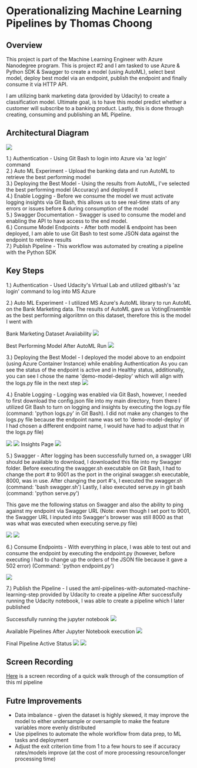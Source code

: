 
# Operationalizing Machine Learning Pipelines by Thomas Choong

## Overview
This project is part of the Machine Learning Engineer with Azure Nanodegree program. This is project #2 and I am tasked to use Azure & Python SDK & Swagger to create a model (using AutoML), select best model, deploy best model via an endpoint, publish the endpoint and finally consume it via HTTP API.

I am utilizing bank marketing data (provided by Udacity) to create a classification model. Ultimate goal, is to have this model predict whether a customer will subscribe to a banking product. Lastly, this is done through creating, consuming and publishing an ML Pipeline.

## Architectural Diagram
<img src="https://github.com/thomascjw30/operationalizing-ml-pipeline/blob/main/Screenshots/Untitled.png">

1.) Authentication - Using Git Bash to login into Azure via 'az login' command
<br>2.) Auto ML Experiment - Upload the banking data and run AutoML to retrieve the best performing model
<br>3.) Deploying the Best Model - Using the results from AutoML, I've selected the best performing model (Accuracy) and deployed it 
<br>4.) Enable Logging - Before we consume the model we must activate logging insights via Git Bash, this allows us to see real-time stats of any errors or issues before & during consumption of the model
<br>5.) Swagger Documentation - Swagger is used to consume the model and enabling the API to have access to the end model. 
<br>6.) Consume Model Endpoints - After both model & endpoint has been deployed, I am able to use Git Bash to test some JSON data against the endpoint to retrieve results
<br>7.) Publish Pipeline - This workflow was automated by creating a pipeline with the Python SDK

## Key Steps
1.) Authentication - Used Udacity's Virtual Lab and utilized gitbash's 'az login' command to log into MS Azure

2.) Auto ML Experiment - I utilized MS Azure's AutoML library to run AutoML on the Bank Marketing data. The results of AutoML gave us VotingEnsemble as the best performing algoriitmn on this dataset, therefore this is the model I went with

Bank Marketing Dataset Avaiiability
<img src="https://github.com/thomascjw30/operationalizing-ml-pipeline/blob/main/Screenshots/dataset_avialable.PNG">

Best Performing Model After AutoML Run
<img src="https://github.com/thomascjw30/operationalizing-ml-pipeline/blob/main/Screenshots/automl-bestmodel.PNG">

3.) Deploying the Best Model -  I deployed the model above to an endpoint (using Azure Container Instance) while enabling Authentication
As you can see the status of the endpoint is active and in Healthy status, additionally, you can see I chose the name 'demo-model-deploy' which will align with the logs.py file in the next step
<img src="https://github.com/thomascjw30/operationalizing-ml-pipeline/blob/main/Screenshots/model_deployment_status.PNG">

4.) Enable Logging - Logging was enabled via Git Bash, however, I needed to first download the config.json file into my main directory, from there I utilized Git Bash to turn on logging and insights by executing the logs.py file (command: 'python logs.py' in Git Bash). I did not make any changes to the logs.py file because the endpoint name was set to 'demo-model-deploy' (if I had chosen a different endpoint name, I would have had to adjust that in the logs.py file)

<img src="https://github.com/thomascjw30/operationalizing-ml-pipeline/blob/main/Screenshots/model_deployment_insights_activated.PNG">
<img src="https://github.com/thomascjw30/operationalizing-ml-pipeline/blob/main/Screenshots/logs.py%20screenshot%202.png">
Insights Page
<img src="https://github.com/thomascjw30/operationalizing-ml-pipeline/blob/main/Screenshots/insights_page.PNG">

5.) Swagger - After logging has been successfully turned on, a swagger URI should be available to download, I downloaded this file into my Swagger folder.
Before executing the swagger.sh executable on Git Bash, I had to change the port # to 9001 as the port in the original swagger.sh executable, 8000, was in use.
After changing the port #'s, I executed the swagger.sh (command: 'bash swagger.sh')
Lastly, I also executed serve.py in git bash (command: 'python serve.py')

This gave me the following status on Swagger and also the ability to ping against my endpoint via Swagger URL (Note: even though I set port to 9001, the Swagger URL I inputed into Swagger's browser was still 8000 as that was what was executed when executing serve.py file)

<img src="https://github.com/thomascjw30/operationalizing-ml-pipeline/blob/main/Screenshots/swagger_1.PNG">
<img src="https://github.com/thomascjw30/operationalizing-ml-pipeline/blob/main/Screenshots/swagger_2.PNG">

6.) Consume Endpoints - With everything in place, I was able to test out and consume the endpoint by executing the endpoint.py (however, before executing I had to change up the orders of the JSON file because it gave a 502 error) (Command: 'python endpoint.py')

<img src="https://github.com/thomascjw30/operationalizing-ml-pipeline/blob/main/Screenshots/endpoint_success.PNG">

7.) Publish the Pipeline - I used the aml-pipelines-with-automated-machine-learning-step provided by Udacity to create a pipeline
After successfully running the Udacity notebook, I was able to create a pipeline which I later published

Successfully running the jupyter notebook
<img src="https://github.com/thomascjw30/operationalizing-ml-pipeline/blob/main/Screenshots/completed_jnotebook_run.PNG">

Available Pipelines After Jupyter Notebook execution
<img src="https://github.com/thomascjw30/operationalizing-ml-pipeline/blob/main/Screenshots/pipeline.PNG">

Final Pipeline Active Status
<img src="https://github.com/thomascjw30/operationalizing-ml-pipeline/blob/main/Screenshots/pipeline_status_active.PNG">
<img src="https://github.com/thomascjw30/operationalizing-ml-pipeline/blob/main/Screenshots/active_endpoint.png">




## Screen Recording
<a href="https://youtu.be/m30BxWEmqU8">Here</a> is a screen recording of a quick walk through of the consumption of this ml pipeline

## Futre Improvements
- Data imbalance - given the dataset is highly skewed, it may improve the model to either undersample or oversample to make the feature variables more evenly distributed
- Use pipelines to automate the whole workflow from data prep, to ML tasks and deployment
- Adjust the exit criterion time from 1 to a few hours to see if accuracy rates/models improve (at the cost of more processing resource/longer processing time)

